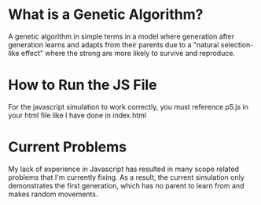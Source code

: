 # What is a Genetic Algorithm?
A genetic algorithm in simple terms in a model where generation after generation learns and adapts from their parents due to a "natural selection-like effect" where the strong are more likely to survive and reproduce.
# How to Run the JS File
For the javascript simulation to work correctly, you must reference p5.js in your html file like I have done in index.html
# Current Problems
My lack of experience in Javascript has resulted in many scope related problems that I'm currently fixing. As a result, the current simulation only demonstrates the first generation, which has no parent to learn from and makes random movements.
